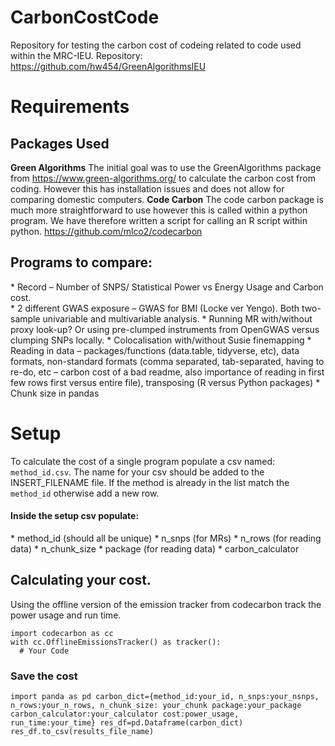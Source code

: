 # CarbonCostCode

Repository for testing the carbon cost of codeing related to code used within the MRC-IEU. 
Repository: https://github.com/hw454/GreenAlgorithmsIEU 

# Requirements
## Packages Used

**Green Algorithms** The initial goal was to use the GreenAlgorithms package from https://www.green-algorithms.org/ to calculate the carbon cost from coding. 
However this has installation issues and does not allow for comparing domestic computers.
**Code Carbon** The code carbon package is much more straightforward to use however this is called within a python program. We have therefore written a 
script for calling an R script within python. https://github.com/mlco2/codecarbon  

## Programs to compare: 
\* Record – Number of SNPS/ Statistical Power vs Energy Usage and Carbon cost.  
\* 2 different GWAS exposure – GWAS for BMI (Locke ver Yengo). Both two-sample univariable and multivariable analysis. 
\* Running MR with/without proxy look-up? Or using pre-clumped instruments from OpenGWAS versus clumping SNPs locally. 
\* Colocalisation with/without Susie finemapping 
\* Reading in data – packages/functions (data.table, tidyverse, etc), data formats, non-standard formats (comma separated, tab-separated, having to re-do, etc – carbon cost of a bad readme, also importance of reading in first few rows first versus entire file), transposing (R versus Python packages) 
\* Chunk size in pandas 

# Setup
 To calculate the cost of a single program populate a csv named: `method_id.csv`. The name for your csv should be added to the INSERT_FILENAME file. 
 If the method is already in the list match the `method_id` otherwise add a new row. 
 
#### Inside the setup csv populate:
\* method_id (should all be unique) 
\* n_snps (for MRs) 
\* n_rows (for reading data) 
\* n_chunk_size 
\* package (for reading data) 
\* carbon_calculator 

## Calculating your cost.
Using the offline version of the emission tracker from codecarbon track the power usage and run time. 
```
import codecarbon as cc
with cc.OfflineEmissionsTracker() as tracker():
  # Your Code
```

### Save the cost
``
import panda as pd
carbon_dict={method_id:your_id,
              n_snps:your_nsnps,
              n_rows:your_n_rows,
              n_chunk_size: your_chunk
              package:your_package
              carbon_calculator:your_calculator
              cost:power_usage,
              run_time:your_time}
  res_df=pd.Dataframe(carbon_dict)
  res_df.to_csv(results_file_name)
  ``


 

 

 

 
